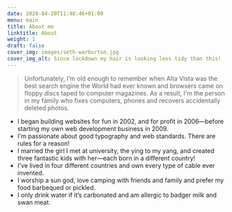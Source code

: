 ```yaml
---
date: 2020-04-20T11:48:46+01:00
menu: main
title: About me
linktitle: About
weight: 1
draft: false
cover_img: images/seth-warburton.jpg
cover_img_alt: Since lockdown my hair is looking less tidy than this!
---
```


> Unfortunately, I’m old enough to remember when Alta Vista was the best search engine the World had ever known and browsers came on floppy discs taped to computer magazines.
> As a result, I'm the person in my family who fixes computers, phones and recovers accidentally deleted photos.

* I began building websites for fun in 2002, and for profit in 2006—before starting my own web development business in 2009.
* I'm passionate about good typography and web standards. There are rules for a reason!
* I married the girl I met at university, the ying to my yang, and created three fantastic kids with her—each born in a different country!
* I've lived in four different countries and own every type of cable ever invented.
* I worship a sun god, love camping with friends and family and prefer my food barbequed or pickled.
* I only drink water if it’s carbonated and am allergic to badger milk and swan meat.